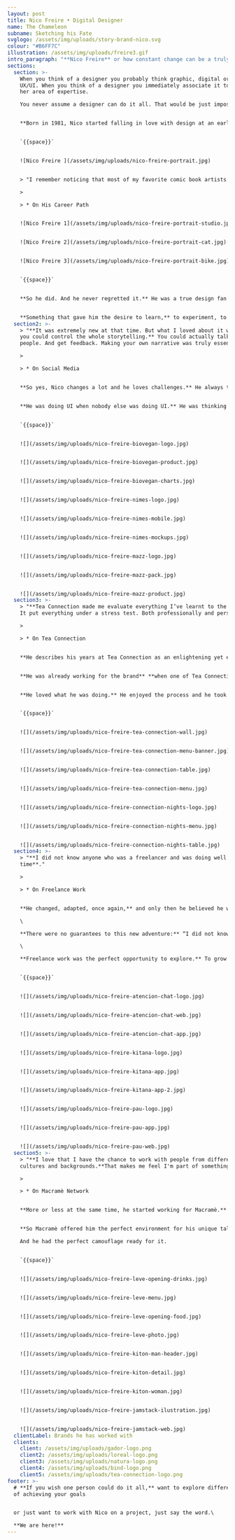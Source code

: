 ```yaml
---
layout: post
title: Nico Freire • Digital Designer
name: The Chameleon
subname: Sketching his Fate
svglogo: /assets/img/uploads/story-brand-nico.svg
colour: "#B6FF7C"
illustration: /assets/img/uploads/freire3.gif
intro_paragraph: "**Nico Freire** or how constant change can be a truly successful career path."
sections:
  section: >-
    When you think of a designer you probably think graphic, digital or even
    UX/UI. When you think of a designer you immediately associate it to his or
    her area of expertise.

    You never assume a designer can do it all. That would be just impossible, you think. That’s why, when you think of a designer you think specifics; but you dream of Nico Freire.


    **Born in 1981, Nico started falling in love with design at an early age:** “I have this joyful memory of me spending my summers reading “Mafalda”. That was my introduction to a visual way of thinking.” And when he was a little bit older, his career path became clea**r** when he chose the first and most important costume this design chameleon would ever wear:


    `{{space}}`


    ![Nico Freire ](/assets/img/uploads/nico-freire-portrait.jpg)


    > "I remember noticing that most of my favorite comic book artists had graphic design degrees. So I decided **I was going to be a designer, just like them.**"

    >

    > * On His Career Path


    ![Nico Freire 1](/assets/img/uploads/nico-freire-portrait-studio.jpg)


    ![Nico Freire 2](/assets/img/uploads/nico-freire-portrait-cat.jpg)


    ![Nico Freire 3](/assets/img/uploads/nico-freire-portrait-bike.jpg)


    `{{space}}`


    **So he did. And he never regretted it.** He was a true design fan from the very beginning. More specially non-static design. Something that wasn’t even a thing at that time.


    **Something that gave him the desire to learn,** to experiment, to mutate into different designers, all of them in the same skin. Something  so in tune with what he was interested in: music, fashion, trends, beauty and of course, food. Something we now know as Social Media.
  section2: >-
    > "**It was extremely new at that time. But what I loved about it was that
    you could control the whole storytelling.** You could actually talk to
    people. And get feedback. Making your own narrative was truly essential."

    >

    > * On Social Media


    **So yes, Nico changes a lot and he loves challenges.** He always thought of design as an experience, even back then, when UX, UI and digital were concepts almost nobody knew of: “I loved thinking of the brand in constant movement. Creating sequences, and videos.”


    **He was doing UI when nobody else was doing UI.** He was thinking motion when almost nobody was thinking motion. And that’s what makes him so special. That’s what he brings to each project he's involved in. That’s what brought him work from amazing clients such as: Nokia, Danone, L’Oreal, Natura, Toyota, Unilever, Herbalife and Tea Connection, a brand he is especially fond of.


    `{{space}}`


    ![](/assets/img/uploads/nico-freire-biovegan-logo.jpg)


    ![](/assets/img/uploads/nico-freire-biovegan-product.jpg)


    ![](/assets/img/uploads/nico-freire-biovegan-charts.jpg)


    ![](/assets/img/uploads/nico-freire-nimes-logo.jpg)


    ![](/assets/img/uploads/nico-freire-nimes-mobile.jpg)


    ![](/assets/img/uploads/nico-freire-nimes-mockups.jpg)


    ![](/assets/img/uploads/nico-freire-mazz-logo.jpg)


    ![](/assets/img/uploads/nico-freire-mazz-pack.jpg)


    ![](/assets/img/uploads/nico-freire-mazz-product.jpg)
  section3: >-
    > "**Tea Connection made me evaluate everything I’ve learnt to the moment.**
    It put everything under a stress test. Both professionally and personally."

    >

    > * On Tea Connection


    **He describes his years at Tea Connection as an enlightening yet exhausting experience.** In other words something Nico just loved, of course. The brand is based on a specialized tea shop chain with a casual, friendly and chilled yet sophisticated atmosphere. In other words: the perfect ecosystem for him to change, adapt and start exploring again.


    **He was already working for the brand** **when one of Tea Connection’s owners created an in-house design studio** and offered Nico to join them. He knew he was lacking a few soft skills yet, and the opportunity was perfect to learn them, so he took the offer. 


    **He loved what he was doing.** He enjoyed the process and he took amazing care of the brand. And the relationship evolved. As they usually do. At some point he started managing teams and attending meetings, going from a Graphic Designer to the brand’s Art Director.


    `{{space}}`


    ![](/assets/img/uploads/nico-freire-tea-connection-wall.jpg)


    ![](/assets/img/uploads/nico-freire-tea-connection-menu-banner.jpg)


    ![](/assets/img/uploads/nico-freire-tea-connection-table.jpg)


    ![](/assets/img/uploads/nico-freire-tea-connection-menu.jpg)


    ![](/assets/img/uploads/nico-freire-connection-nights-logo.jpg)


    ![](/assets/img/uploads/nico-freire-connection-nights-menu.jpg)


    ![](/assets/img/uploads/nico-freire-connection-nights-table.jpg)
  section4: >-
    > "**I did not know anyone who was a freelancer and was doing well at the
    time**."

    >

    > * On Freelance Work


    **He changed, adapted, once again,** and only then he believed he was ready to take the most important step of his career: starting his own studio with his partner (both in business and in life) Federico. \

    \

    **There were no guarantees to this new adventure:** “I did not know anyone who was a freelancer and was doing well at the time”. But now he can say that it was one of the most amazing decisions of his life. \

    \

    **Freelance work was the perfect opportunity to explore.** To grow up as a designer. To experiment and try new processes and ways of doing and thinking. Because Nico, as a true chameleon changes depending on the surroundings. He mutates, adapts, fast and successfully. And both him and his clients love that.


    `{{space}}`


    ![](/assets/img/uploads/nico-freire-atencion-chat-logo.jpg)


    ![](/assets/img/uploads/nico-freire-atencion-chat-web.jpg)


    ![](/assets/img/uploads/nico-freire-atencion-chat-app.jpg)


    ![](/assets/img/uploads/nico-freire-kitana-logo.jpg)


    ![](/assets/img/uploads/nico-freire-kitana-app.jpg)


    ![](/assets/img/uploads/nico-freire-kitana-app-2.jpg)


    ![](/assets/img/uploads/nico-freire-pau-logo.jpg)


    ![](/assets/img/uploads/nico-freire-pau-app.jpg)


    ![](/assets/img/uploads/nico-freire-pau-web.jpg)
  section5: >-
    > "**I love that I have the chance to work with people from different
    cultures and backgrounds.**That makes me feel I'm part of something bigger"

    >

    > * On Macramè Network


    **More or less at the same time, he started working for Macramè.** And he had to change again. So he enjoyed it, a lot: “What I love the most about Macramé is that I have the chance to work with people from different cultures and backgrounds. That makes me feel I’m part of something bigger.”


    **So Macramè offered him the perfect environment for his unique talents to flourish.** Macramè offered him a place to evolve and embrace change.

    And he had the perfect camouflage ready for it.


    `{{space}}`


    ![](/assets/img/uploads/nico-freire-leve-opening-drinks.jpg)


    ![](/assets/img/uploads/nico-freire-leve-menu.jpg)


    ![](/assets/img/uploads/nico-freire-leve-opening-food.jpg)


    ![](/assets/img/uploads/nico-freire-leve-photo.jpg)


    ![](/assets/img/uploads/nico-freire-kiton-man-header.jpg)


    ![](/assets/img/uploads/nico-freire-kiton-detail.jpg)


    ![](/assets/img/uploads/nico-freire-kiton-woman.jpg)


    ![](/assets/img/uploads/nico-freire-jamstack-ilustration.jpg)


    ![](/assets/img/uploads/nico-freire-jamstack-web.jpg)
  clientLabel: Brands he has worked with
  clients:
    client: /assets/img/uploads/gador-logo.png
    client2: /assets/img/uploads/loreal-logo.png
    client3: /assets/img/uploads/natura-logo.png
    client4: /assets/img/uploads/bind-logo.png
    client5: /assets/img/uploads/tea-connection-logo.png
footer: >-
  # **If you wish one person could do it all,** want to explore different ways
  of achieving your goals 


  or just want to work with Nico on a project, just say the word.\

  **We are here!**
---
```


